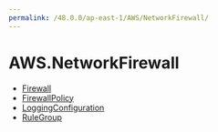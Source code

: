 ```yaml
---
permalink: /48.0.0/ap-east-1/AWS/NetworkFirewall/
---
```


# AWS.NetworkFirewall



* [Firewall](Firewall.md)
* [FirewallPolicy](FirewallPolicy.md)
* [LoggingConfiguration](LoggingConfiguration.md)
* [RuleGroup](RuleGroup.md)
